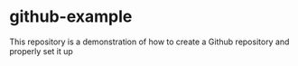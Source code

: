 # github-example
This repository  is a demonstration of how to create a Github repository  and properly set it up
